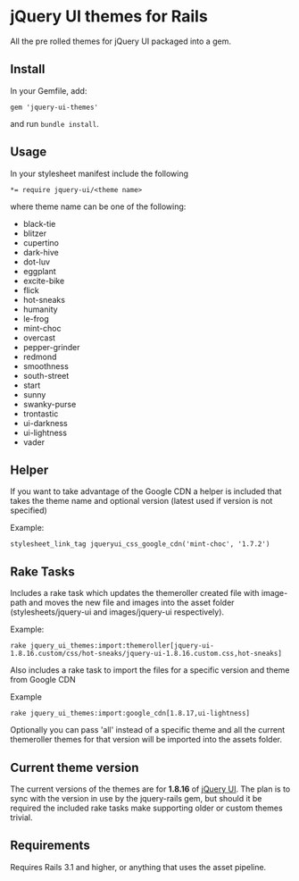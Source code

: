 jQuery UI themes for Rails
==========================

All the pre rolled themes for jQuery UI packaged into a gem.

Install
-------
In your Gemfile, add:

    gem 'jquery-ui-themes'

and run `bundle install`.

Usage
-----

In your stylesheet manifest include the following

`*= require jquery-ui/<theme name>`

where theme name can be one of the following:

* black-tie
* blitzer
* cupertino
* dark-hive
* dot-luv
* eggplant
* excite-bike
* flick
* hot-sneaks
* humanity
* le-frog
* mint-choc
* overcast
* pepper-grinder
* redmond
* smoothness
* south-street
* start
* sunny
* swanky-purse
* trontastic
* ui-darkness
* ui-lightness
* vader

Helper
------

If you want to take advantage of the Google CDN a helper is included that takes the theme name and optional version (latest used if version is not specified)

Example:

`stylesheet_link_tag jqueryui_css_google_cdn('mint-choc', '1.7.2')`

Rake Tasks
----------

Includes a rake task which updates the themeroller created file with image-path and moves the new file and images into the asset folder (stylesheets/jquery-ui and images/jquery-ui respectively).

Example:

`rake jquery_ui_themes:import:themeroller[jquery-ui-1.8.16.custom/css/hot-sneaks/jquery-ui-1.8.16.custom.css,hot-sneaks]`

Also includes a rake task to import the files for a specific version and theme from Google CDN

Example 

`rake jquery_ui_themes:import:google_cdn[1.8.17,ui-lightness]`

Optionally you can pass 'all' instead of a specific theme and all the current themeroller themes for that version will be imported into the assets folder.

Current theme version
---------------------

The current versions of the themes are for **1.8.16** of [jQuery UI](http://jqueryui.com/ "jQuery UI"). The plan is to sync with the version in use by the jquery-rails gem, but should it be required the included rake tasks make supporting older or custom themes trivial.

Requirements
------------

Requires Rails 3.1 and higher, or anything that uses the asset pipeline.
